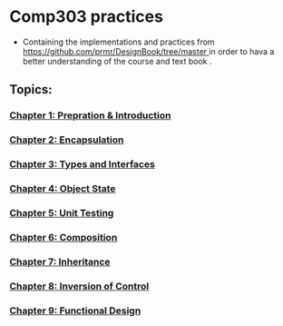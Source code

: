 # Comp303 practices
- Containing the implementations and practices from [https://github.com/prmr/DesignBook/tree/master ](https://github.com/prmr/DesignBook/tree/master/exercises) in order to hava a better understanding of the course and text book <Introduction to Software Design with Java>.
## Topics:
### [Chapter 1: Prepration & Introduction](https://github.com/AntiAntonyZhao/Software-Design-Comp303-personal-practices/tree/main/src/chapter1)
### [Chapter 2: Encapsulation](https://github.com/AntiAntonyZhao/Software-Design-Comp303-personal-practices/tree/main/src/chapter2)
### [Chapter 3: Types and Interfaces](https://github.com/AntiAntonyZhao/Software-Design-Comp303-personal-practices/tree/main/src/chapter3)
### [Chapter 4: Object State](https://github.com/AntiAntonyZhao/Software-Design-Comp303-personal-practices/tree/main/src/chapter4)
### [Chapter 5: Unit Testing](https://github.com/AntiAntonyZhao/Software-Design-Comp303-personal-practices/tree/main/src/chapter5)
### [Chapter 6: Composition](https://github.com/AntiAntonyZhao/Software-Design-Comp303-personal-practices/tree/main/src/chapter6)
### [Chapter 7: Inheritance](https://github.com/AntiAntonyZhao/Software-Design-Comp303-personal-practices/tree/main/src/chapter7)
### [Chapter 8: Inversion of Control](https://github.com/AntiAntonyZhao/Software-Design-Comp303-personal-practices/tree/main/src/chapter8)
### [Chapter 9: Functional Design](https://github.com/AntiAntonyZhao/Software-Design-Comp303-personal-practices/tree/main/src/chapter9)

 
